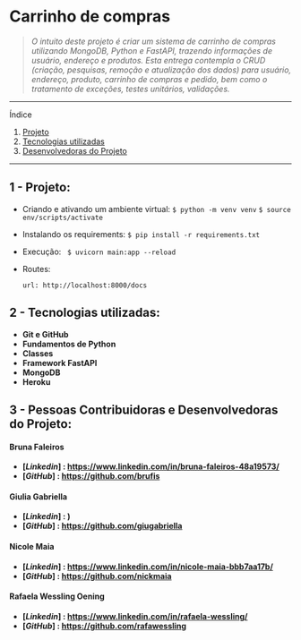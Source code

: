 # Carrinho de compras

> _O intuito deste projeto é criar um sistema de carrinho de compras utilizando MongoDB, Python e FastAPI, trazendo informações de usuário, endereço e produtos.
> Esta entrega contempla o CRUD (criação, pesquisas, remoção e atualização dos dados) para usuário, endereço, produto, carrinho de compras e pedido, bem como o tratamento de exceções, testes unitários, validações._

---

Índice

1.  [Projeto](#statusprojeto)
2.  [Tecnologias utilizadas](#tecnoutilizadas)
3.  [Desenvolvedoras do Projeto](#contribuidoras)

---

<div id='statusprojeto'/>

## 1 - Projeto:

- Criando e ativando um ambiente virtual:
  `$ python -m venv venv`
  `$ source env/scripts/activate`

- Instalando os requirements:
  `$ pip install -r requirements.txt`

- Execução:
  ` $ uvicorn main:app --reload`

- Routes:

  `url: http://localhost:8000/docs`

<div id='tecnoutilizadas'/>

## 2 - Tecnologias utilizadas:

- **Git e GitHub**
- **Fundamentos de Python**
- **Classes**
- **Framework FastAPI**
- **MongoDB**
- **Heroku**

<div id='contribuidoras'/>

## 3 - Pessoas Contribuidoras e Desenvolvedoras do Projeto:

#### **Bruna Faleiros**

- **[*Linkedin*] : https://www.linkedin.com/in/bruna-faleiros-48a19573/**
- **[*GitHub*] : https://github.com/brufis**

#### **Giulia Gabriella**

- **[*Linkedin*] : )**
- **[*GitHub*] : https://github.com/giugabriella**

#### **Nicole Maia**

- **[*Linkedin*] : https://www.linkedin.com/in/nicole-maia-bbb7aa17b/**
- **[*GitHub*] : https://github.com/nickmaia**

#### **Rafaela Wessling Oening**

- **[*Linkedin*] : https://www.linkedin.com/in/rafaela-wessling/**
- **[*GitHub*] : https://github.com/rafawessling**
